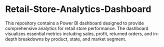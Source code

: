 # Retail-Store-Analytics-Dashboard
This repository contains a Power BI dashboard designed to provide comprehensive analytics for retail store performance. The dashboard visualizes essential metrics including sales, profit, returned orders, and in-depth breakdowns by product, state, and market segment.

